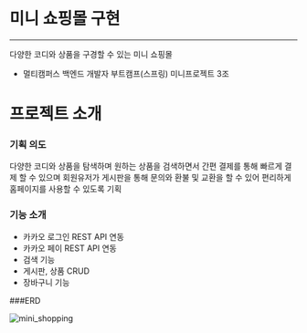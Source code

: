# 미니 쇼핑몰 구현
<hr>

 다양한 코디와 상품을 구경할 수 있는 미니 쇼핑몰 

 - 멀티캠퍼스 백엔드 개발자 부트캠프(스프링) 미니프로젝트 3조

# 프로젝트 소개 
### 기획 의도 
다양한 코디와 상품을 탐색하며 원하는 상품을 검색하면서 간편 결제를 통해 빠르게 결제 할 수 있으며 
회원유저가 게시판을 통해 문의와 환불 및 교환을 할 수 있어 편리하게 홈페이지를 사용할 수 있도록 기획


### 기능 소개 
- 카카오 로그인 REST API 연동
- 카카오 페이 REST API 연동
- 검색 기능
- 게시판, 상품 CRUD
- 장바구니 기능


###ERD

![mini_shopping](https://github.com/user-attachments/assets/05441d1f-f835-48f4-8a12-628142109550)




  
 
